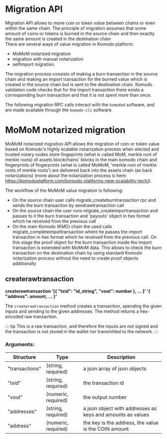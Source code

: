 # Migration API

Migration API allows to move coin or token value between chains or even within the same chain.
The principle of migration assumes that some amount of coins or tokens is burned in the source chain and then exactly the same amount 
is created in the destination chain   
There are several ways of value migration in Komodo platform:
- MoMoM notarized migration
- migration with manual notarization 
- selfimport migration.

The migration process consists of making a burn transaction in the source chain and making an import transaction for the burned value 
which is created in the source chain but is sent to the destination chain. Komodo validation code checks that for the import transaction 
there exists a corresponding burn transaction and that it is not spent more than once.

The following migration RPC calls interact with the `komodod` software, and are made available through the `komodo-cli` software.

# MoMoM notarized migration  

MoMoM notarized migration API allows the migration of coin or token value based on Komodo's highly scalable notarization process when 
elected and trusted notary nodes store fingeprints (what is called MoM, merkle root of merkle roots) of assets blockchains' blocks 
in the main komodo chain and fingerprints of fingerprints (what is called MoMoM, 'merkle root of merkle roots of merkle roots') 
are delivered back into the assets chain (as back notarizations)
(more about the notarization process is here: https://komodoplatform.com/komodo-platforms-new-scalability-tech/).

The workflow of the MoMoM value migration is following:
- On the source chain user calls migrate_createburntransaction rpc and sends the burn transaction by sendrawtransaction call
- On the source chain the user runs migrate_createimportransaction and passes to it the burn transaction and 'payouts' object in hex format 
which he received from the previous call
- On the main Komodo (KMD) chain the used calls migrate_completeimpottransaction where he passes the import transaction in hex format
which he received from the previous call. On this stage the proof object for the burn transaction inside the import transaction 
is extended with MoMoM data. This allows to check the burn transaction on the destination chain by using standard Komodo notarization process
without the need to create proof objects additionally

## createrawtransaction

**createrawtransaction '[{ "txid": "id_string", "vout": number }, ... ]' '{ "address": amount, ... }'**

The `createrawtransaction` method creates a transaction, spending the given inputs and sending to the given addresses. The method returns a hex-encoded raw transaction.

::: tip
This is a raw transaction, and therefore the inputs are not signed and the transaction is not stored in the wallet nor transmitted to the network.
:::

### Arguments:

Structure|Type|Description
---------|----|-----------
"transactions"                               |(string, required)           |a json array of json objects
"txid"                                       |(string, required)           |the transaction id
"vout"                                       |(numeric, required)          |the output number
"addresses"                                  |(string, required)           |a json object with addresses as keys and amounts as values
"address"                                    |(numeric, required)          |the key is the address, the value is the COIN amount
